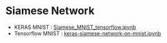 # Siamese Network
- KERAS MNIST : [Siamese_MNIST_tensorflow.ipynb](siamese_network/Siamese_MNIST_tensorflow.ipynb)
- Tensorflow MNIST : [keras-siamese-network-on-mnist.ipynb](siamese_network/keras-siamese-network-on-mnist.ipynb)